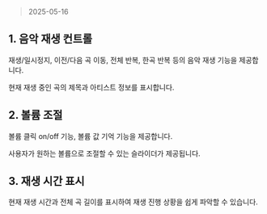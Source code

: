 >2025-05-16

## 1. 음악 재생 컨트롤
재생/일시정지, 이전/다음 곡 이동, 전체 반복, 한곡 반복 등의 음악 재생 기능을 제공합니다. 


현재 재생 중인 곡의 제목과 아티스트 정보를 표시합니다.

## 2. 볼륨 조절
볼륨 클릭 on/off 기능, 볼륨 값 기억 기능을 제공합니다.


사용자가 원하는 볼륨으로 조절할 수 있는 슬라이더가 제공됩니다.


## 3. 재생 시간 표시
현재 재생 시간과 전체 곡 길이를 표시하여 재생 진행 상황을 쉽게 파악할 수 있습니다.


